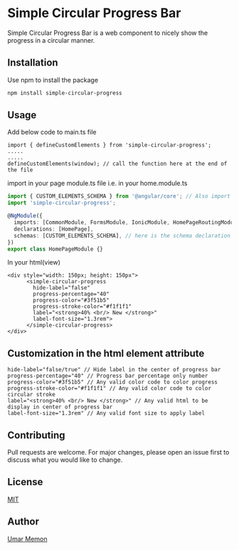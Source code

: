 # Simple Circular Progress Bar

Simple Circular Progress Bar is a web component to nicely show the progress in a circular manner.

## Installation

Use npm to install the package

```bash
npm install simple-circular-progress
```

## Usage

Add below code to main.ts file

```
import { defineCustomElements } from 'simple-circular-progress';
.....
.....
defineCustomElements(window); // call the function here at the end of the file
```

import in your page module.ts file i.e. in your home.module.ts

```typescript
import { CUSTOM_ELEMENTS_SCHEMA } from '@angular/core'; // Also import this
import 'simple-circular-progress';

@NgModule({
  imports: [CommonModule, FormsModule, IonicModule, HomePageRoutingModule],
  declarations: [HomePage],
  schemas: [CUSTOM_ELEMENTS_SCHEMA], // here is the schema declaration to add
})
export class HomePageModule {}
```

In your html(view)

```
<div style="width: 150px; height: 150px">
      <simple-circular-progress
        hide-label="false"
        progress-percentage="40"
        progress-color="#3f51b5"
        progress-stroke-color="#f1f1f1"
        label="<strong>40% <br/> New </strong>"
        label-font-size="1.3rem">
      </simple-circular-progress>
</div>
```

## Customization in the html element attribute

```
hide-label="false/true" // Hide label in the center of progress bar
progress-percentage="40" // Progress bar percentage only number
progress-color="#3f51b5" // Any valid color code to color progress
progress-stroke-color="#f1f1f1" // Any valid color code to color circular stroke
label="<strong>40% <br/> New </strong>" // Any valid html to be display in center of progress bar
label-font-size="1.3rem" // Any valid font size to apply label
```

## Contributing

Pull requests are welcome. For major changes, please open an issue first to discuss what you would like to change.

## License

[MIT](https://choosealicense.com/licenses/mit/)

## Author

[Umar Memon](https://github.com/umarmemon1910)
